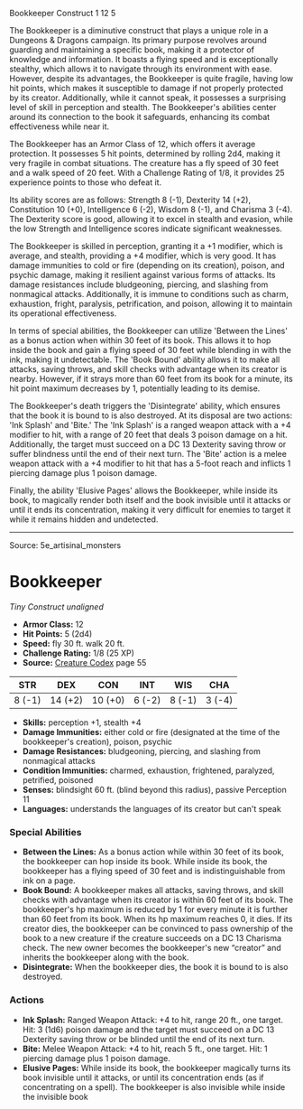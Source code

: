 <MonsterName/>Bookkeeper</MonsterName>
<CreatureType/>Construct</CreatureType>
<CR/>1</CR>
<AC/>12</AC>
<HP/>5</HP>
<summary>The Bookkeeper is a diminutive construct that plays a unique role in a Dungeons & Dragons campaign. Its primary purpose revolves around guarding and maintaining a specific book, making it a protector of knowledge and information. It boasts a flying speed and is exceptionally stealthy, which allows it to navigate through its environment with ease. However, despite its advantages, the Bookkeeper is quite fragile, having low hit points, which makes it susceptible to damage if not properly protected by its creator. Additionally, while it cannot speak, it possesses a surprising level of skill in perception and stealth. The Bookkeeper's abilities center around its connection to the book it safeguards, enhancing its combat effectiveness while near it.</summary>

<detail>

The Bookkeeper has an Armor Class of 12, which offers it average protection. It possesses 5 hit points, determined by rolling 2d4, making it very fragile in combat situations. The creature has a fly speed of 30 feet and a walk speed of 20 feet. With a Challenge Rating of 1/8, it provides 25 experience points to those who defeat it.

Its ability scores are as follows: Strength 8 (-1), Dexterity 14 (+2), Constitution 10 (+0), Intelligence 6 (-2), Wisdom 8 (-1), and Charisma 3 (-4). The Dexterity score is good, allowing it to excel in stealth and evasion, while the low Strength and Intelligence scores indicate significant weaknesses.

The Bookkeeper is skilled in perception, granting it a +1 modifier, which is average, and stealth, providing a +4 modifier, which is very good. It has damage immunities to cold or fire (depending on its creation), poison, and psychic damage, making it resilient against various forms of attacks. Its damage resistances include bludgeoning, piercing, and slashing from nonmagical attacks. Additionally, it is immune to conditions such as charm, exhaustion, fright, paralysis, petrification, and poison, allowing it to maintain its operational effectiveness.

In terms of special abilities, the Bookkeeper can utilize 'Between the Lines' as a bonus action when within 30 feet of its book. This allows it to hop inside the book and gain a flying speed of 30 feet while blending in with the ink, making it undetectable. The 'Book Bound' ability allows it to make all attacks, saving throws, and skill checks with advantage when its creator is nearby. However, if it strays more than 60 feet from its book for a minute, its hit point maximum decreases by 1, potentially leading to its demise.

The Bookkeeper's death triggers the 'Disintegrate' ability, which ensures that the book it is bound to is also destroyed. At its disposal are two actions: 'Ink Splash' and 'Bite.' The 'Ink Splash' is a ranged weapon attack with a +4 modifier to hit, with a range of 20 feet that deals 3 poison damage on a hit. Additionally, the target must succeed on a DC 13 Dexterity saving throw or suffer blindness until the end of their next turn. The 'Bite' action is a melee weapon attack with a +4 modifier to hit that has a 5-foot reach and inflicts 1 piercing damage plus 1 poison damage.

Finally, the ability 'Elusive Pages' allows the Bookkeeper, while inside its book, to magically render both itself and the book invisible until it attacks or until it ends its concentration, making it very difficult for enemies to target it while it remains hidden and undetected.</detail>



---

Source: 5e_artisinal_monsters

# Bookkeeper

*Tiny* *Construct* *unaligned*

- **Armor Class:** 12
- **Hit Points:** 5 (2d4)
- **Speed:** fly 30 ft. walk 20 ft.
- **Challenge Rating:** 1/8 (25 XP)
- **Source:** [Creature Codex](https://koboldpress.com/kpstore/product/creature-codex-for-5th-edition-dnd) page 55

| STR | DEX | CON | INT | WIS | CHA |
| --- | --- | --- | --- | --- | --- |
| 8 (-1) | 14 (+2) | 10 (+0) | 6 (-2) | 8 (-1) | 3 (-4) |

- **Skills:** perception +1, stealth +4
- **Damage Immunities:** either cold or fire (designated at the time of the bookkeeper's creation), poison, psychic
- **Damage Resistances:** bludgeoning, piercing, and slashing from nonmagical attacks
- **Condition Immunities:** charmed, exhaustion, frightened, paralyzed, petrified, poisoned
- **Senses:** blindsight 60 ft. (blind beyond this radius), passive Perception 11
- **Languages:** understands the languages of its creator but can't speak

### Special Abilities

- **Between the Lines:** As a bonus action while within 30 feet of its book, the bookkeeper can hop inside its book. While inside its book, the bookkeeper has a flying speed of 30 feet and is indistinguishable from ink on a page.
- **Book Bound:** A bookkeeper makes all attacks, saving throws, and skill checks with advantage when its creator is within 60 feet of its book. The bookkeeper's hp maximum is reduced by 1 for every minute it is further than 60 feet from its book. When its hp maximum reaches 0, it dies. If its creator dies, the bookkeeper can be convinced to pass ownership of the book to a new creature if the creature succeeds on a DC 13 Charisma check. The new owner becomes the bookkeeper's new “creator” and inherits the bookkeeper along with the book.
- **Disintegrate:** When the bookkeeper dies, the book it is bound to is also destroyed.

### Actions

- **Ink Splash:** Ranged Weapon Attack: +4 to hit, range 20 ft., one target. Hit: 3 (1d6) poison damage and the target must succeed on a DC 13 Dexterity saving throw or be blinded until the end of its next turn.
- **Bite:** Melee Weapon Attack: +4 to hit, reach 5 ft., one target. Hit: 1 piercing damage plus 1 poison damage.
- **Elusive Pages:** While inside its book, the bookkeeper magically turns its book invisible until it attacks, or until its concentration ends (as if concentrating on a spell). The bookkeeper is also invisible while inside the invisible book




